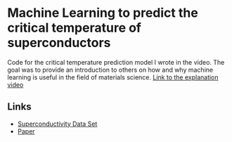 # Machine Learning to predict the critical temperature of superconductors

Code for the critical temperature prediction model I wrote in the video. The goal was to provide an introduction to others on how and why machine learning is useful in the field of materials science. [Link to the explanation video](https://www.youtube.com/watch?v=ev07NiqeeUM&t)

## Links
* [Superconductivity Data Set](https://archive.ics.uci.edu/ml/datasets/Superconductivty+Data)
* [Paper](https://www.nature.com/articles/s41524-018-0085-8.pdf)

